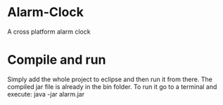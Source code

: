 Alarm-Clock
===========

A cross platform alarm clock


Compile and run
===========

Simply add the whole project to eclipse and then run it from there.
The compiled jar file is already in the bin folder. To run it go to a
terminal and execute: java -jar alarm.jar
